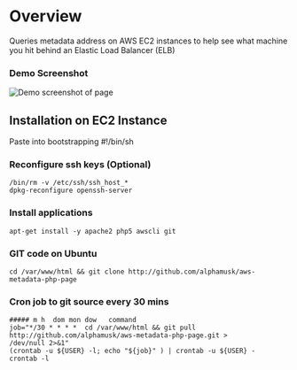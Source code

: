 # Overview #
Queries metadata address on AWS EC2 instances to help see what machine you hit behind an Elastic Load Balancer (ELB)

### Demo Screenshot ###
![Demo screenshot of page](http://www.alphamusk.com/img/demo_aws_metadata.jpg)

## Installation on EC2 Instance ##
Paste into bootstrapping
    #!/bin/sh

### Reconfigure ssh keys (Optional)
    /bin/rm -v /etc/ssh/ssh_host_*
    dpkg-reconfigure openssh-server

### Install applications
    apt-get install -y apache2 php5 awscli git

### GIT code on Ubuntu
    cd /var/www/html && git clone http://github.com/alphamusk/aws-metadata-php-page 

### Cron job to git source every 30 mins
    ##### m h  dom mon dow   command
    job="*/30 * * * *  cd /var/www/html && git pull http://github.com/alphamusk/aws-metadata-php-page.git > /dev/null 2>&1"
    (crontab -u ${USER} -l; echo "${job}" ) | crontab -u ${USER} -
    crontab -l
